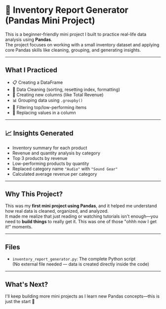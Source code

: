 # 🧾 Inventory Report Generator (Pandas Mini Project)

This is a beginner-friendly mini project I built to practice real-life data analysis using **Pandas**.  
The project focuses on working with a small inventory dataset and applying core Pandas skills like cleaning, grouping, and generating insights.

---

## What I Practiced

- 📋 Creating a DataFrame
- 🧼 Data Cleaning (sorting, resetting index, formatting)
- 🧮 Creating new columns (like Total Revenue)
- 📊 Grouping data using `.groupby()`
- 📌 Filtering top/low-performing items
- 🧠 Replacing values in a column

---

## 📈 Insights Generated

- Inventory summary for each product
- Revenue and quantity analysis by category
- Top 3 products by revenue
- Low-performing products by quantity
- Replaced category name `"Audio"` with `"Sound Gear"`
- Calculated average revenue per category

---

## Why This Project?

This was my **first mini project using Pandas**, and it helped me understand how real data is cleaned, organized, and analyzed.  
It made me realize that just reading or watching tutorials isn't enough—you need to **build things** to really get it. This was one of those "ohhh now I get it!" moments.

---

## Files

- `inventory_report_generator.py`: The complete Python script  
(No external file needed — data is created directly inside the code)

---

## What's Next?

I'll keep building more mini projects as I learn new Pandas concepts—this is just the start 🚀

